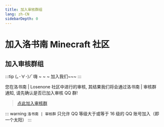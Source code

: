 ```yaml
---
title: 加入审核群组
lang: zh-CN
sidebarDepth: 0
---
```


# 加入洛书南 Minecraft 社区

## 加入审核群组

:::tip (｡･∀･)ﾉﾞ嗨 ~ ~ ~
加入我们~~~
:::

您在洛书南 | Losenone 社区中进行的审核, 其结果我们将会通过洛书南 | 审核群通知, 请先确认是否已加入审核 QQ 群!

> [点此加入审核群](https://qm.qq.com/cgi-bin/qm/qr?k=zLs2u7prKFwifKPhV9FCx_kjorhBHUwr&jump_from=webapi)

::: warning
`洛书南 | 审核群` 只允许 QQ 等级大于或等于 16 级的 QQ 账号加入（即一个太阳）
:::
